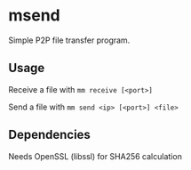 msend
=====
Simple P2P file transfer program.

Usage
-----
Receive a file with `mm receive [<port>]`

Send a file with `mm send <ip> [<port>] <file>`
	
Dependencies
------------
Needs OpenSSL (libssl) for SHA256 calculation
